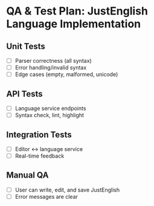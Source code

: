 # QA & Test Plan: JustEnglish Language Implementation

## Unit Tests
- [ ] Parser correctness (all syntax)
- [ ] Error handling/invalid syntax
- [ ] Edge cases (empty, malformed, unicode)

## API Tests
- [ ] Language service endpoints
- [ ] Syntax check, lint, highlight

## Integration Tests
- [ ] Editor <-> language service
- [ ] Real-time feedback

## Manual QA
- [ ] User can write, edit, and save JustEnglish
- [ ] Error messages are clear
